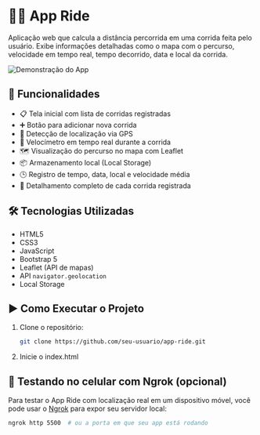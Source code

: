 # 🚴‍♀️ App Ride

Aplicação web que calcula a distância percorrida em uma corrida feita pelo usuário. Exibe informações detalhadas como o mapa com o percurso, velocidade em tempo real, tempo decorrido, data e local da corrida.

![Demonstração do App](project_show\appRide.gif)

## 🧩 Funcionalidades

- 📋 Tela inicial com lista de corridas registradas
- ➕ Botão para adicionar nova corrida
- 📍 Detecção de localização via GPS
- 🚀 Velocímetro em tempo real durante a corrida
- 🗺️ Visualização do percurso no mapa com Leaflet
- 📦 Armazenamento local (Local Storage)
- 🕒 Registro de tempo, data, local e velocidade média
- 📑 Detalhamento completo de cada corrida registrada

## 🛠 Tecnologias Utilizadas

- HTML5
- CSS3
- JavaScript
- Bootstrap 5
- Leaflet (API de mapas)
- API `navigator.geolocation`
- Local Storage

## ▶️ Como Executar o Projeto

1. Clone o repositório:
   ```bash
   git clone https://github.com/seu-usuario/app-ride.git

2. Inicie o index.html

## 📱 Testando no celular com Ngrok (opcional)

Para testar o App Ride com localização real em um dispositivo móvel, você pode usar o [Ngrok](https://ngrok.com/) para expor seu servidor local:

```bash
ngrok http 5500  # ou a porta em que seu app está rodando
